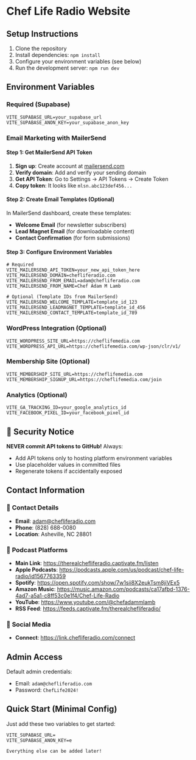 # Chef Life Radio Website

## Setup Instructions

1. Clone the repository
2. Install dependencies: `npm install`
3. Configure your environment variables (see below)
4. Run the development server: `npm run dev`

## Environment Variables

### Required (Supabase)
```
VITE_SUPABASE_URL=your_supabase_url
VITE_SUPABASE_ANON_KEY=your_supabase_anon_key
```

### Email Marketing with MailerSend

#### Step 1: Get MailerSend API Token
1. **Sign up**: Create account at [mailersend.com](https://mailersend.com)
2. **Verify domain**: Add and verify your sending domain
3. **Get API Token**: Go to Settings → API Tokens → Create Token
4. **Copy token**: It looks like `mlsn.abc123def456...`

#### Step 2: Create Email Templates (Optional)
In MailerSend dashboard, create these templates:
- **Welcome Email** (for newsletter subscribers)
- **Lead Magnet Email** (for downloadable content)
- **Contact Confirmation** (for form submissions)

#### Step 3: Configure Environment Variables
```
# Required
VITE_MAILERSEND_API_TOKEN=your_new_api_token_here
VITE_MAILERSEND_DOMAIN=chefliferadio.com
VITE_MAILERSEND_FROM_EMAIL=adam@chefliferadio.com
VITE_MAILERSEND_FROM_NAME=Chef Adam M Lamb

# Optional (Template IDs from MailerSend)
VITE_MAILERSEND_WELCOME_TEMPLATE=template_id_123
VITE_MAILERSEND_LEADMAGNET_TEMPLATE=template_id_456
VITE_MAILERSEND_CONTACT_TEMPLATE=template_id_789
```

### WordPress Integration (Optional)
```
VITE_WORDPRESS_SITE_URL=https://cheflifemedia.com
VITE_WORDPRESS_API_URL=https://cheflifemedia.com/wp-json/clr/v1/
```

### Membership Site (Optional)
```
VITE_MEMBERSHIP_SITE_URL=https://cheflifemedia.com
VITE_MEMBERSHIP_SIGNUP_URL=https://cheflifemedia.com/join
```

### Analytics (Optional)
```
VITE_GA_TRACKING_ID=your_google_analytics_id
VITE_FACEBOOK_PIXEL_ID=your_facebook_pixel_id
```

## 🚨 Security Notice

**NEVER commit API tokens to GitHub!** Always:
- Add API tokens only to hosting platform environment variables
- Use placeholder values in committed files
- Regenerate tokens if accidentally exposed

## Contact Information

### 📧 **Contact Details**
- **Email**: adam@chefliferadio.com
- **Phone**: (828) 688-0080
- **Location**: Asheville, NC 28801

### 🎵 **Podcast Platforms**
- **Main Link**: https://therealchefliferadio.captivate.fm/listen
- **Apple Podcasts**: https://podcasts.apple.com/us/podcast/chef-life-radio/id1567763359
- **Spotify**: https://open.spotify.com/show/7w1sii8X2eukTsm8jiVEx5
- **Amazon Music**: https://music.amazon.com/podcasts/ca17afbd-1376-4ad7-a5a1-c8ff53c0e1f4/Chef-Life-Radio
- **YouTube**: https://www.youtube.com/@chefadammlamb
- **RSS Feed**: https://feeds.captivate.fm/therealchefliferadio/

### 📱 **Social Media**
- **Connect**: https://link.chefliferadio.com/connect

## Admin Access

Default admin credentials:
- Email: `adam@chefliferadio.com`
- Password: `ChefLife2024!`

## Quick Start (Minimal Config)

Just add these two variables to get started:
```
VITE_SUPABASE_URL=
VITE_SUPABASE_ANON_KEY=e

Everything else can be added later!
